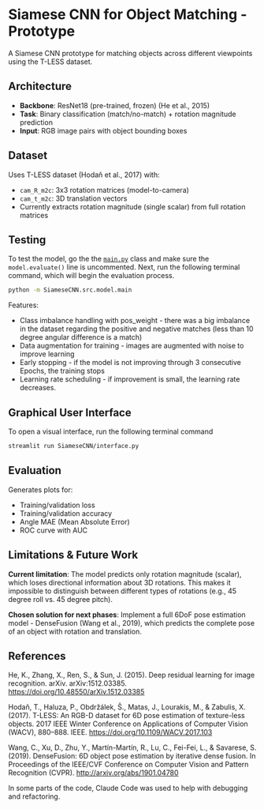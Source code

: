 # Siamese CNN for Object Matching - Prototype

A Siamese CNN prototype for matching objects across different viewpoints using the T-LESS dataset.

## Architecture

- **Backbone**: ResNet18 (pre-trained, frozen) (He et al., 2015)
- **Task**: Binary classification (match/no-match) + rotation magnitude prediction
- **Input**: RGB image pairs with object bounding boxes

## Dataset

Uses T-LESS dataset (Hodaň et al., 2017) with:
- `cam_R_m2c`: 3x3 rotation matrices (model-to-camera)
- `cam_t_m2c`: 3D translation vectors
- Currently extracts rotation magnitude (single scalar) from full rotation matrices

## Testing
To test the model, go the the [`main.py`](src/model/main.py) class and make sure the `model.evaluate()` line is uncommented. Next, run the following terminal command, which will begin the evaluation process. 
```bash
python -m SiameseCNN.src.model.main
```
Features:
- Class imbalance handling with pos_weight - there was a big imbalance in the dataset regarding the positive and negative matches (less than 10 degree angular difference is a match)
- Data augmentation for training - images are augmented with noise to improve learning
- Early stopping  - if the model is not improving through 3 consecutive Epochs, the training stops
- Learning rate scheduling - if improvement is small, the learning rate decreases. 

## Graphical User Interface
To open a visual interface, run the following terminal command
```bash
streamlit run SiameseCNN/interface.py
```



## Evaluation

Generates plots for:
- Training/validation loss
- Training/validation accuracy
- Angle MAE (Mean Absolute Error)
- ROC curve with AUC

## Limitations & Future Work

**Current limitation**: The model predicts only rotation magnitude (scalar), which loses directional information about 3D rotations. This makes it impossible to distinguish between different types of rotations (e.g., 45 degree roll vs. 45 degree pitch).

**Chosen solution for next phases**: Implement a full 6DoF pose estimation model - DenseFusion (Wang et al., 2019), which predicts the complete pose of an object with rotation and translation.


## References
He, K., Zhang, X., Ren, S., & Sun, J. (2015). Deep residual learning for image recognition. arXiv. arXiv:1512.03385. https://doi.org/10.48550/arXiv.1512.03385 

Hodaň, T., Haluza, P., Obdržálek, Š., Matas, J., Lourakis, M., & Zabulis, X. (2017). T-LESS: An RGB-D dataset for 6D pose estimation of texture-less objects. 2017 IEEE Winter Conference on Applications of Computer Vision (WACV), 880–888. IEEE. https://doi.org/10.1109/WACV.2017.103 

Wang, C., Xu, D., Zhu, Y., Martín-Martín, R., Lu, C., Fei-Fei, L., & Savarese, S. (2019). DenseFusion: 6D object pose estimation by iterative dense fusion. In Proceedings of the IEEE/CVF Conference on  Computer Vision and Pattern Recognition (CVPR). http://arxiv.org/abs/1901.04780 

In some parts of the code, Claude Code was used to help with debugging and refactoring.